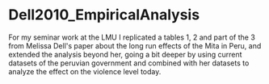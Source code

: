 # Dell2010_EmpiricalAnalysis
For my seminar work at the LMU I replicated a tables 1, 2 and part of the 3 from Melissa Dell's paper about the long run effects of the Mita in Peru, and extended the analysis beyond her, going a bit deeper by using current datasets of the peruvian government and combined with her datasets to analyze the effect on the violence level today. 
